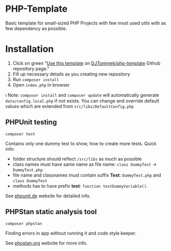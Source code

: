 # PHP-Template

Basic template for small-sized PHP Projects with few most used utils with as few dependency as possible.

# Installation

1. Click on green "[Use this template](https://github.com/DJTommek/php-template/generate) on [DJTommek/php-template](https://github.com/DJTommek/php-template) Github repository page."
1. Fill up necessary details as you creating new repository
1. Run `composer install`
1. Open `index.php` in browser

ℹ Note: `composer install` and `composer update` will automatically generate `data/config.local.php` if not exists. You can change and override default values which are extended from `src/libs/DefaultConfig.php`

## PHPUnit testing

```
composer test
```
Contains only one dummy test to show, how to create more tests. Quick info: 
- folder structure should reflect `/src/libs` as much as possible 
- class names must have same name as file name: `class DummyTest` -> `DummyTest.php`  
- file name and classnames must contain suffix **Test**: `DummyTest.php` and `class DummyTest`
- methods has to have prefix **test**: `function testDummyVariable()`. 

See [phpunit.de](https://phpunit.de/) website for detailed info. 

## PHPStan static analysis tool

```
composer phpstan
```
Finding errors in app without running it and code style keeper.

See [phpstan.org](https://phpstan.org/) website for more info.
